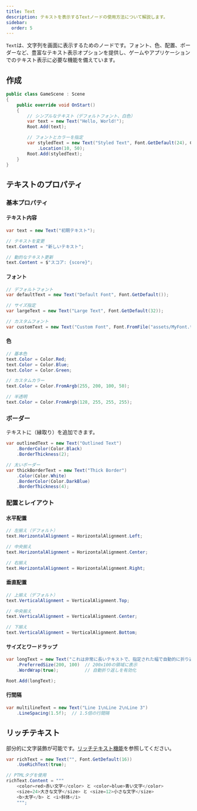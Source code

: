 ```yaml
---
title: Text
description: テキストを表示するTextノードの使用方法について解説します。
sidebar:
  order: 5
---
```


`Text`は、文字列を画面に表示するためのノードです。フォント、色、配置、ボーダーなど、豊富なテキスト表示オプションを提供し、ゲームやアプリケーションでのテキスト表示に必要な機能を備えています。

## 作成

```csharp title="基本的なテキストの作成"
public class GameScene : Scene
{
    public override void OnStart()
    {
        // シンプルなテキスト（デフォルトフォント、白色）
        var text = new Text("Hello, World!");
        Root.Add(text);

        // フォントとカラーを指定
        var styledText = new Text("Styled Text", Font.GetDefault(24), Color.Red)
            .Location(10, 50);
        Root.Add(styledText);
    }
}
```

## テキストのプロパティ

### 基本プロパティ

#### テキスト内容
```csharp title="テキスト内容の設定と変更"
var text = new Text("初期テキスト");

// テキストを変更
text.Content = "新しいテキスト";

// 動的なテキスト更新
text.Content = $"スコア: {score}";
```

#### フォント
```csharp title="フォントの設定"
// デフォルトフォント
var defaultText = new Text("Default Font", Font.GetDefault());

// サイズ指定
var largeText = new Text("Large Text", Font.GetDefault(32));

// カスタムフォント
var customText = new Text("Custom Font", Font.FromFile("assets/MyFont.ttf", 24));
```

#### 色
```csharp title="テキストの色設定"
// 基本色
text.Color = Color.Red;
text.Color = Color.Blue;
text.Color = Color.Green;

// カスタムカラー
text.Color = Color.FromArgb(255, 200, 100, 50);

// 半透明
text.Color = Color.FromArgb(128, 255, 255, 255);
```

### ボーダー

テキストに（縁取り）を追加できます。

```csharp title="ボーダーの設定"
var outlinedText = new Text("Outlined Text")
    .BorderColor(Color.Black)
    .BorderThickness(2);

// 太いボーダー
var thickBorderText = new Text("Thick Border")
    .Color(Color.White)
    .BorderColor(Color.DarkBlue)
    .BorderThickness(4);
```

### 配置とレイアウト

#### 水平配置
```csharp title="水平配置の設定"
// 左揃え（デフォルト）
text.HorizontalAlignment = HorizontalAlignment.Left;

// 中央揃え
text.HorizontalAlignment = HorizontalAlignment.Center;

// 右揃え
text.HorizontalAlignment = HorizontalAlignment.Right;
```

#### 垂直配置
```csharp title="垂直配置の設定"
// 上揃え（デフォルト）
text.VerticalAlignment = VerticalAlignment.Top;

// 中央揃え
text.VerticalAlignment = VerticalAlignment.Center;

// 下揃え
text.VerticalAlignment = VerticalAlignment.Bottom;
```

#### サイズとワードラップ
```csharp title="サイズとワードラップ"
var longText = new Text("これは非常に長いテキストで、指定された幅で自動的に折り返されます。")
    .PreferredSize(200, 100)  // 200x100の領域に表示
    .WordWrap(true);          // 自動折り返しを有効化

Root.Add(longText);
```

#### 行間隔
```csharp title="行間隔の調整"
var multilineText = new Text("Line 1\nLine 2\nLine 3")
    .LineSpacing(1.5f);  // 1.5倍の行間隔
```

## リッチテキスト

部分的に文字装飾が可能です。[リッチテキスト機能](/guide/text/ptml)を参照してください。

```csharp title="リッチテキストの使用"
var richText = new Text("", Font.GetDefault(16))
    .UseRichText(true);

// PTMLタグを使用
richText.Content = """
    <color=red>赤い文字</color> と <color=blue>青い文字</color>
    <size=24>大きな文字</size> と <size=12>小さな文字</size>
    <b>太字</b> と <i>斜体</i>
    """;
```
